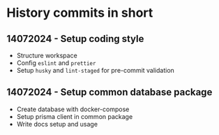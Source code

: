 # History commits in short

## 14072024 - Setup coding style

- Structure workspace
- Config `eslint` and `prettier`
- Setup `husky` and `lint-staged` for pre-commit validation

## 14072024 - Setup common database package

- Create database with docker-compose
- Setup prisma client in common package
- Write docs setup and usage
